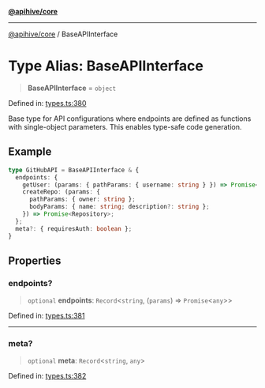 [**@apihive/core**](../README.md)

***

[@apihive/core](../globals.md) / BaseAPIInterface

# Type Alias: BaseAPIInterface

> **BaseAPIInterface** = `object`

Defined in: [types.ts:380](https://github.com/cleverplatypus/apihive-core/blob/07013091b03a0f47e51724fb271d78c36a50ebbd/src/types.ts#L380)

Base type for API configurations where endpoints are defined as functions
with single-object parameters. This enables type-safe code generation.

## Example

```ts
type GitHubAPI = BaseAPIInterface & {
  endpoints: {
    getUser: (params: { pathParams: { username: string } }) => Promise<User>;
    createRepo: (params: {
      pathParams: { owner: string };
      bodyParams: { name: string; description?: string };
    }) => Promise<Repository>;
  };
  meta?: { requiresAuth: boolean };
}
```

## Properties

### endpoints?

> `optional` **endpoints**: `Record`\<`string`, (`params`) => `Promise`\<`any`\>\>

Defined in: [types.ts:381](https://github.com/cleverplatypus/apihive-core/blob/07013091b03a0f47e51724fb271d78c36a50ebbd/src/types.ts#L381)

***

### meta?

> `optional` **meta**: `Record`\<`string`, `any`\>

Defined in: [types.ts:382](https://github.com/cleverplatypus/apihive-core/blob/07013091b03a0f47e51724fb271d78c36a50ebbd/src/types.ts#L382)
